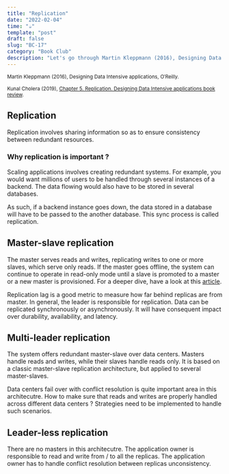 ```yaml
---
title: "Replication"
date: "2022-02-04"
time: "☕️"
template: "post"
draft: false
slug: "BC-17"
category: "Book Club"
description: "Let's go through Martin Kleppmann (2016), Designing Data Intensive applications, Chapter 5. Replication"
---
```


<sub>Martin Kleppmann (2016), Designing Data Intensive applications, O′Reilly.</sub>


<sub>Kunal Cholera (2019), [Chapter 5. Replication. Designing Data Intensive applications book review](https://harness.io/blog/blue-green-canary-deployment-strategies/).</sub>

## Replication

Replication involves sharing information so as to ensure consistency between redundant resources.

### Why replication is important ?

Scaling applications involves creating redundant systems. For example, you would want millions of users to be handled through several instances of a backend. The data flowing would also have to be stored in several databases. 

As such, if a backend instance goes down, the data stored in a database will have to be passed to the another database. This sync process is called replication.

## Master-slave replication

The master serves reads and writes, replicating writes to one or more slaves, which serve only reads. If the master goes offline, the system can continue to operate in read-only mode until a slave is promoted to a master or a new master is provisioned. For a deeper dive, have a look at this [article](https://github.com/donnemartin/system-design-primer#master-master-replication).

Replication lag is a good metric to measure how far behind replicas are from master. In general, the leader is responsible for replication. Data can be replicated synchronously or asynchronously. It will have consequent impact over durability, availability, and latency. 

## Multi-leader replication

The system offers redundant master-slave over data centers. Masters handle reads and writes, while their slaves handle reads only. It is based on a classic master-slave replication architecture, but applied to several master-slaves.

Data centers fail over with conflict resolution is quite important area in this architecutre. How to make sure that reads and writes are properly handled across different data centers ? Strategies need to be implemented to handle such scenarios. 

## Leader-less replication

There are no masters in this architecutre. The application owner is responsible to read and write from / to all the replicas. The application owner has to handle conflict resolution between replicas unconsistency.

